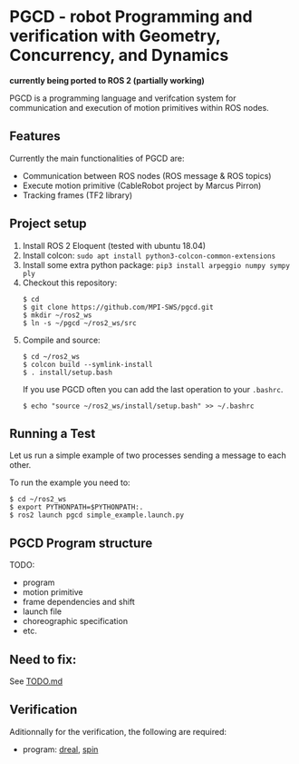 # PGCD - robot Programming and verification with Geometry, Concurrency, and Dynamics

__currently being ported to ROS 2 (partially working)__

PGCD is a programming language and verifcation system for communication and execution of motion primitives within ROS nodes.

## Features

Currently the main functionalities of PGCD are:
* Communication between ROS nodes (ROS message & ROS topics)
* Execute motion primitive (CableRobot project by Marcus Pirron)
* Tracking frames (TF2 library)

## Project setup 

1.  Install ROS 2 Eloquent (tested with ubuntu 18.04)
2.  Install colcon: `sudo apt install python3-colcon-common-extensions`
3.  Install some extra python package: `pip3 install arpeggio numpy sympy ply`
4.  Checkout this repository:
    ```
    $ cd
    $ git clone https://github.com/MPI-SWS/pgcd.git
    $ mkdir ~/ros2_ws
    $ ln -s ~/pgcd ~/ros2_ws/src
    ```
5.  Compile and source:
    ```
    $ cd ~/ros2_ws
    $ colcon build --symlink-install
    $ . install/setup.bash
    ```
    If you use PGCD often you can add the last operation to your `.bashrc`.
    ```
    $ echo "source ~/ros2_ws/install/setup.bash" >> ~/.bashrc
    ```

## Running a Test

Let us run a simple example of two processes sending a message to each other.

To run the example you need to:

```
$ cd ~/ros2_ws
$ export PYTHONPATH=$PYTHONPATH:.
$ ros2 launch pgcd simple_example.launch.py
```

## PGCD Program structure

TODO:
- program
- motion primitive
- frame dependencies and shift
- launch file
- choreographic specification
- etc.

## Need to fix:

See [TODO.md](TODO.md)

## Verification

Aditionnally for the verification, the following are required:
* program: [dreal](https://github.com/dreal/dreal4), [spin](http://spinroot.com/spin/whatispin.html)
